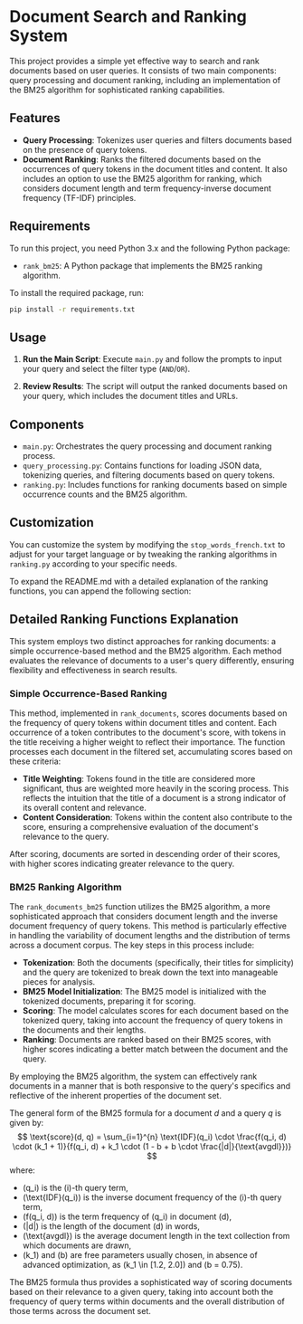 # Document Search and Ranking System

This project provides a simple yet effective way to search and rank documents based on user queries. It consists of two main components: query processing and document ranking, including an implementation of the BM25 algorithm for sophisticated ranking capabilities.

## Features

- **Query Processing**: Tokenizes user queries and filters documents based on the presence of query tokens.
- **Document Ranking**: Ranks the filtered documents based on the occurrences of query tokens in the document titles and content. It also includes an option to use the BM25 algorithm for ranking, which considers document length and term frequency-inverse document frequency (TF-IDF) principles.

## Requirements

To run this project, you need Python 3.x and the following Python package:

- `rank_bm25`: A Python package that implements the BM25 ranking algorithm.

To install the required package, run:

```bash
pip install -r requirements.txt
```

## Usage


1. **Run the Main Script**: Execute `main.py` and follow the prompts to input your query and select the filter type (`AND`/`OR`).

2. **Review Results**: The script will output the ranked documents based on your query, which includes the document titles and URLs.

## Components

- `main.py`: Orchestrates the query processing and document ranking process.
- `query_processing.py`: Contains functions for loading JSON data, tokenizing queries, and filtering documents based on query tokens.
- `ranking.py`: Includes functions for ranking documents based on simple occurrence counts and the BM25 algorithm.

## Customization

You can customize the system by modifying the `stop_words_french.txt` to adjust for your target language or by tweaking the ranking algorithms in `ranking.py` according to your specific needs.

To expand the README.md with a detailed explanation of the ranking functions, you can append the following section:

## Detailed Ranking Functions Explanation

This system employs two distinct approaches for ranking documents: a simple occurrence-based method and the BM25 algorithm. Each method evaluates the relevance of documents to a user's query differently, ensuring flexibility and effectiveness in search results.

### Simple Occurrence-Based Ranking

This method, implemented in `rank_documents`, scores documents based on the frequency of query tokens within document titles and content. Each occurrence of a token contributes to the document's score, with tokens in the title receiving a higher weight to reflect their importance. The function processes each document in the filtered set, accumulating scores based on these criteria:

- **Title Weighting**: Tokens found in the title are considered more significant, thus are weighted more heavily in the scoring process. This reflects the intuition that the title of a document is a strong indicator of its overall content and relevance.
- **Content Consideration**: Tokens within the content also contribute to the score, ensuring a comprehensive evaluation of the document's relevance to the query.

After scoring, documents are sorted in descending order of their scores, with higher scores indicating greater relevance to the query.

### BM25 Ranking Algorithm

The `rank_documents_bm25` function utilizes the BM25 algorithm, a more sophisticated approach that considers document length and the inverse document frequency of query tokens. This method is particularly effective in handling the variability of document lengths and the distribution of terms across a document corpus. The key steps in this process include:

- **Tokenization**: Both the documents (specifically, their titles for simplicity) and the query are tokenized to break down the text into manageable pieces for analysis.
- **BM25 Model Initialization**: The BM25 model is initialized with the tokenized documents, preparing it for scoring.
- **Scoring**: The model calculates scores for each document based on the tokenized query, taking into account the frequency of query tokens in the documents and their lengths.
- **Ranking**: Documents are ranked based on their BM25 scores, with higher scores indicating a better match between the document and the query.

By employing the BM25 algorithm, the system can effectively rank documents in a manner that is both responsive to the query's specifics and reflective of the inherent properties of the document set.

The general form of the BM25 formula for a document $d$ and a query $q$ is given by:
$$
\text{score}(d, q) = \sum_{i=1}^{n} \text{IDF}(q_i) \cdot \frac{f(q_i, d) \cdot (k_1 + 1)}{f(q_i, d) + k_1 \cdot (1 - b + b \cdot \frac{|d|}{\text{avgdl}})}
$$
where:
- \(q_i\) is the \(i\)-th query term,
- \(\text{IDF}(q_i)\) is the inverse document frequency of the \(i\)-th query term,
- \(f(q_i, d)\) is the term frequency of \(q_i\) in document \(d\),
- \(|d|\) is the length of the document \(d\) in words,
- \(\text{avgdl}\) is the average document length in the text collection from which documents are drawn,
- \(k_1\) and \(b\) are free parameters usually chosen, in absence of advanced optimization, as \(k_1 \in [1.2, 2.0]\) and \(b = 0.75\).


The BM25 formula thus provides a sophisticated way of scoring documents based on their relevance to a given query, taking into account both the frequency of query terms within documents and the overall distribution of those terms across the document set.




